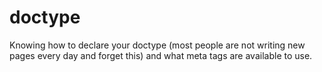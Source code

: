 # doctype

Knowing how to declare your doctype (most people are not writing new pages every day and forget this) and what meta tags are available to use.
